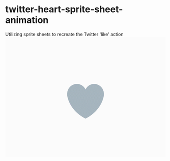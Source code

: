 # twitter-heart-sprite-sheet-animation
Utilizing sprite sheets to recreate the Twitter 'like' action
![Twitter Like Animation](https://github.com/kyleholliday/twitter-heart-sprite-sheet-animation/blob/master/baf9f078e89f48800bb54b256588f510.gif)
